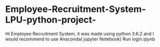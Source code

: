 # Employee-Recruitment-System-LPU-python-project-
Hi Employee Recruitment System, it was made using python 3.6.2 and I would recommend to use Anaconda( jupyter Notebook) Run login.ipynb
